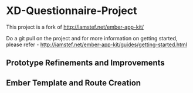 XD-Questionnaire-Project
========================

This project is a fork of http://iamstef.net/ember-app-kit/

Do a git pull on the project and for more information on getting started, please refer -
http://iamstef.net/ember-app-kit/guides/getting-started.html


Prototype Refinements and Improvements
--------------------------------




Ember Template and Route Creation
--------------------------------
